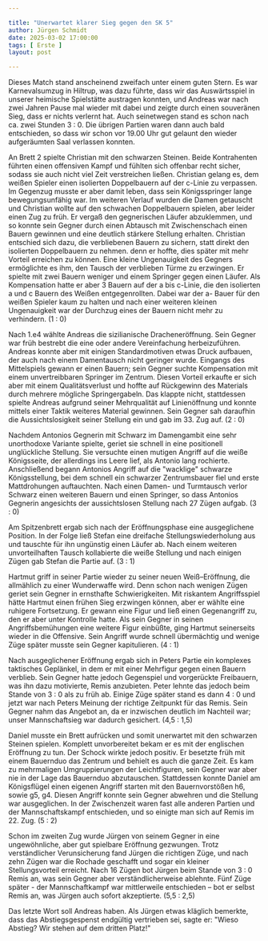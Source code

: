 ```yaml
---

title: "Unerwartet klarer Sieg gegen den SK 5"
author: Jürgen Schmidt
date: 2025-03-02 17:00:00
tags: [ Erste ]
layout: post

---
```


Dieses Match stand anscheinend zweifach unter einem guten Stern. Es war Karnevalsumzug in Hiltrup, was dazu führte, dass wir das Auswärtsspiel in unserer heimische Spielstätte austragen konnten, und Andreas war nach zwei Jahren Pause mal wieder mit dabei und zeigte durch einen souveränen Sieg, dass er nichts verlernt hat. Auch seinetwegen stand es schon nach ca. zwei Stunden 3 : 0. Die übrigen Partien waren dann auch bald entschieden, so dass wir schon vor 19.00 Uhr gut gelaunt den wieder aufgeräumten Saal verlassen konnten.

<!-- continue -->

An Brett 2 spielte Christian mit den schwarzen Steinen. Beide Kontrahenten führten einen offensiven Kampf und fühlten sich offenbar recht sicher, sodass sie auch nicht viel Zeit verstreichen ließen. Christian gelang es, dem weißen Spieler einen isolierten Doppelbauern auf der c-Linie zu verpassen. Im Gegenzug musste er aber damit leben, dass sein Königsspringer lange bewegungsunfähig war. Im weiteren Verlauf wurden die Damen getauscht und Christian wollte auf den schwachen Doppelbauern spielen, aber leider einen Zug zu früh. Er vergaß den gegnerischen Läufer abzuklemmen, und so konnte sein Gegner durch einen Abtausch mit Zwischenschach einen Bauern gewinnen und eine deutlich stärkere Stellung erhalten. Christian entschied sich dazu, die verbliebenen Bauern zu sichern, statt direkt den isolierten Doppelbauern zu nehmen. denn er hoffte, dies später mit mehr Vorteil erreichen zu können. Eine kleine Ungenauigkeit des Gegners ermöglichte es ihm, den Tausch der verblieben Türme zu erzwingen. Er spielte mit zwei Bauern weniger und einem Springer gegen einen Läufer. Als Kompensation hatte er aber 3 Bauern auf der a bis c-Linie, die den isolierten a und c Bauern des Weißen entgegenrollten. Dabei war der a- Bauer für den weißen Spieler kaum zu halten und nach einer weiteren kleinen Ungenauigkeit war der Durchzug eines der Bauern nicht mehr zu verhindern. (1 : 0)

Nach 1.e4 wählte Andreas die sizilianische Dracheneröffnung. Sein Gegner war früh bestrebt die eine oder andere Vereinfachung herbeizuführen. Andreas konnte aber mit einigen Standardmotiven etwas Druck aufbauen, der auch nach einem Damentausch nicht geringer wurde. Eingangs des Mittelspiels gewann er einen Bauern; sein Gegner suchte Kompensation mit einem unvertreibbaren Springer im Zentrum. Diesen Vorteil erkaufte er sich aber mit einem Qualitätsverlust und hoffte auf Rückgewinn des Materials durch mehrere mögliche Springergabeln. Das klappte nicht, stattdessen spielte Andreas aufgrund seiner Mehrqualität auf Linienöffnung und konnte mittels einer Taktik weiteres Material gewinnen. Sein Gegner sah daraufhin die Aussichtslosigkeit seiner Stellung ein und gab im 33. Zug auf. (2 : 0)

Nachdem Antonios Gegnerin mit Schwarz im Damengambit eine sehr unorthodoxe Variante spielte, geriet sie schnell in eine positionell unglückliche Stellung. Sie versuchte einen mutigen Angriff auf die weiße Königsseite, der allerdings ins Leere lief, als Antonio lang rochierte. Anschließend begann Antonios Angriff auf die "wacklige" schwarze Königsstellung, bei dem schnell ein schwarzer Zentrumsbauer fiel und erste Mattdrohungen auftauchten. Nach einen Damen- und Turmtausch verlor Schwarz einen weiteren Bauern und einen Springer, so dass Antonios Gegnerin angesichts der aussichtslosen Stellung nach 27 Zügen aufgab. (3 : 0)

Am Spitzenbrett ergab sich nach der Eröffnungsphase eine ausgeglichene Position. In der Folge ließ Stefan eine dreifache Stellungswiederholung aus und tauschte für ihn ungünstig einen Läufer ab. Nach einem weiteren unvorteilhaften Tausch kollabierte die weiße Stellung und nach einigen Zügen gab Stefan die Partie auf. (3 : 1)

Hartmut griff in seiner Partie wieder zu seiner neuen Weiß–Eröffnung, die allmählich zu einer Wunderwaffe wird. Denn schon nach wenigen Zügen geriet sein Gegner in ernsthafte Schwierigkeiten. Mit riskantem Angriffsspiel hätte Hartmut einen frühen Sieg erzwingen können, aber er wählte eine ruhigere Fortsetzung. Er gewann eine Figur und ließ einen Gegenangriff zu, den er aber unter Kontrolle hatte. Als sein Gegner in seinen Angriffsbemühungen eine weitere Figur einbüßte, ging Hartmut seinerseits wieder in die Offensive. Sein Angriff wurde schnell übermächtig und wenige Züge später musste sein Gegner kapitulieren. (4 : 1)

Nach ausgeglichener Eröffnung ergab sich in Peters Partie ein komplexes taktisches Geplänkel, in dem er mit einer Mehrfigur gegen einen Bauern verblieb. Sein Gegner hatte jedoch Gegenspiel und vorgerückte Freibauern, was ihn dazu motivierte, Remis anzubieten. Peter lehnte das jedoch beim Stande von 3 : 0 als zu früh ab. Einige Züge später stand es dann 4 : 0 und jetzt war nach Peters Meinung der richtige Zeitpunkt für das Remis. Sein Gegner nahm das Angebot an, da er inzwischen deutlich im Nachteil war; unser Mannschaftsieg war dadurch gesichert. (4,5 : 1,5)

Daniel musste ein Brett aufrücken und somit unerwartet mit den schwarzen Steinen spielen. Komplett unvorbereitet bekam er es mit der englischen Eröffnung zu tun. Der Schock wirkte jedoch positiv. Er besetzte früh mit einem Bauernduo das Zentrum und behielt es auch die ganze Zeit. Es kam zu mehrmaligen Umgruppierungen der Leichtfiguren, sein Gegner war aber nie in der Lage das Bauernduo abzutauschen. Stattdessen konnte Daniel am Königsflügel einen eigenen Angriff starten mit den Bauernvorstößen h6, sowie g5, g4. Diesen Angriff konnte sein Gegner abwehren und die Stellung war ausgeglichen. In der Zwischenzeit waren fast alle anderen Partien und der Mannschaftskampf entschieden, und so einigte man sich auf Remis im 22. Zug. (5 : 2)

Schon im zweiten Zug wurde Jürgen von seinem Gegner in eine ungewöhnliche, aber gut spielbare Eröffnung gezwungen. Trotz verständlicher Verunsicherung fand Jürgen die richtigen Züge, und nach zehn Zügen war die Rochade geschafft und sogar ein kleiner Stellungsvorteil erreicht. Nach 16 Zügen bot Jürgen beim Stande von 3 : 0 Remis an, was sein Gegner aber verständlicherweise ablehnte. Fünf Züge später - der Mannschaftkampf war mittlerweile entschieden – bot er selbst Remis an, was Jürgen auch sofort akzeptierte. (5,5 : 2,5)

Das letzte Wort soll Andreas haben. Als Jürgen etwas kläglich bemerkte, dass das Abstiegsgespenst endgültig vertrieben sei, sagte er: "Wieso Abstieg? Wir stehen auf dem dritten Platz!"
